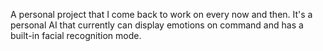 A personal project that I come back to work on every now and then.  It's a personal AI that currently can display emotions on command and has a built-in facial recognition mode.
